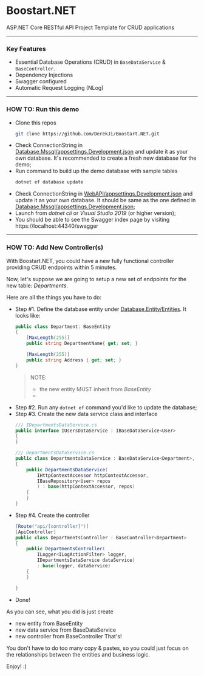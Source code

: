 # Boostart.NET
ASP.NET Core RESTful API Project Template for CRUD applications

---
### Key Features
* Essential Database Operations (CRUD) in `BaseDataService` & `BaseController`. 
* Dependency Injections
* Swagger configured
* Automatic Request Logging (NLog)

---
### HOW TO: Run this demo
* Clone this repos
  ```bash
  git clone https://github.com/DerekJi/Boostart.NET.git
  ```
* Check ConnectionString in [Database.Mssql/appsettings.Development.json](Database.Mssql/appsettings.Development.json) and update it as your own database. It's recommended to create a fresh new database for the demo;
* Run command to build up the demo database with sample tables
  ```bash
  dotnet ef database update
  ```
* Check ConnectionString in [WebAPI/appsettings.Development.json](WebAPI/appsettings.Development.json) and update it as your own database. It should be same as the one defined in [Database.Mssql/appsettings.Development.json](Database.Mssql/appsettings.Development.json);
* Launch from *dotnet cli* or *Visual Studio 2019* (or higher version);
* You should be able to see the Swagger index page by visiting https://localhost:44340/swagger

---
### HOW TO: Add New Controller(s)

With Boostart.NET, you could have a new fully functional controller providing CRUD endpoints within 5 minutes.

Now, let's suppose we are going to setup a new set of endpoints for the new table: *Departments*.

Here are all the things you have to do:
* Step #1. Define the database entity under [Database.Entity/Entities](Database.Entity/Entities). It looks like:
  ```c#
  public class Department: BaseEntity
  {
      [MaxLength(255)]
      public string DepartmentName{ get; set; }

      [MaxLength(255)]
      public string Address { get; set; }
  }
  ```
  > NOTE: 
  > * the new entity MUST inherit from *BaseEntity*
  > * 
* Step #2. Run any `dotnet ef` command you'd like to update the database;
* Step #3. Create the new data service class and interface
  ```c#
  /// IDepartmentsDataService.cs
  public interface IUsersDataService : IBaseDataService<User>
  {
  }

  /// DepartmentsDataService.cs
  public class DepartmentsDataService : BaseDataService<Department>, IDepartmentsDataService
  {
      public DepartmentsDataService(
          IHttpContextAccessor httpContextAccessor,
          IBaseRepository<User> repos
          ) : base(httpContextAccessor, repos)
      {
      }
  }
  ```
* Step #4. Create the controller
  ```c#
  [Route("api/[controller]")]
  [ApiController]
  public class DepartmentsController : BaseController<Department>
  {
      public DepartmentsController(
          ILogger<ILogActionFilter> logger, 
          IDepartmentsDataService dataService)
          : base(logger, dataService)
      {
      }

  }
  ```
* Done!

As you can see, what you did is just create
* new entity from BaseEntity
* new data service from BaseDataService
* new controller from BaseController
That's! 

You don't have to do too many copy & pastes, so you could just focus on the relationships between the entities and business logic.

Enjoy! :)